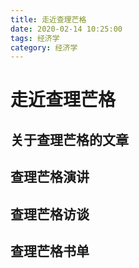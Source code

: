 ```yaml
---
title: 走近查理芒格
date: 2020-02-14 10:25:00 
tags: 经济学
category: 经济学
---
```


# 走近查理芒格

## 关于查理芒格的文章


## 查理芒格演讲


## 查理芒格访谈


## 查理芒格书单

